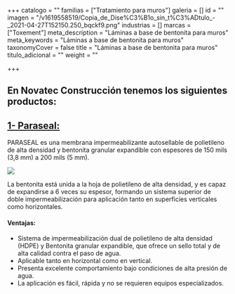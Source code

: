 +++
catalogo = ""
familias = ["Tratamiento para muros"]
galeria = []
id = ""
imagen = "/v1619558519/Copia_de_Dise%C3%B1o_sin_t%C3%ADtulo_-_2021-04-27T152150.250_bqckf9.png"
industrias = []
marcas = ["Toxement"]
meta_description = "Láminas a base de bentonita para muros"
meta_keywords = "Láminas a base de bentonita para muros"
taxonomyCover = false
title = "Láminas a base de bentonita para muros"
titulo_adicional = ""
weight = ""

+++
## En Novatec Construcción tenemos los siguientes productos: 

## [**1- Paraseal:**](http://12.156.76.244/portafolio/productos/impermeabilizaci%C3%B3n/cimentaciones/paraseal/) 

PARASEAL es una membrana impermeabilizante autosellable de polietileno de alta densidad y bentonita granular expandible con espesores de 150 mils (3,8 mm) a 200 mils (5 mm).

![](https://res.cloudinary.com/drnun7bay/image/upload/v1619557734/paraseal_tisupt.png)

La bentonita está unida a la hoja de polietileno de alta densidad, y es capaz de expandirse a 6 veces su espesor, formando un sistema superior de doble impermeabilización para aplicación tanto en superficies verticales como horizontales.

#### **Ventajas:**

* Sistema de impermeabilización dual de polietileno de alta densidad (HDPE) y Bentonita granular expandible, que ofrece un sello total y de alta calidad contra el paso de agua. 
* Aplicable tanto en horizontal como en vertical. 
*  Presenta excelente comportamiento bajo condiciones de alta presión de agua. 
* La aplicación es fácil, rápida y no se requieren equipos especializados.